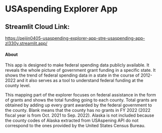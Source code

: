 # USAspending Explorer App
## Streamlit Cloud Link:
https://peijin0405-usaspending-explorer-app-stre-usaspending-app-zl330y.streamlit.app/

#### About 
This app is designed to make federal spending data publicly available. It reveals the whole picture of government grant funding in a specific state. It shows the trend of federal spending data in a state in the course of 2012-2022 and it also serves as a tool to understand federal funding at the county level.

This mapping part of the explorer focuses on federal assistance in the form of grants and shows the total funding going to each county. Total grants are obtained by adding up every grant awarded by the federal government to the county. Blank means that the county has no grants in FY 2022 (2022 fiscal year is from Oct. 2021 to Sep. 2022). Alaska is not included because the county codes of Alaska extracted from USAspening API do not correspond to the ones provided by the United States Census Bureau.
